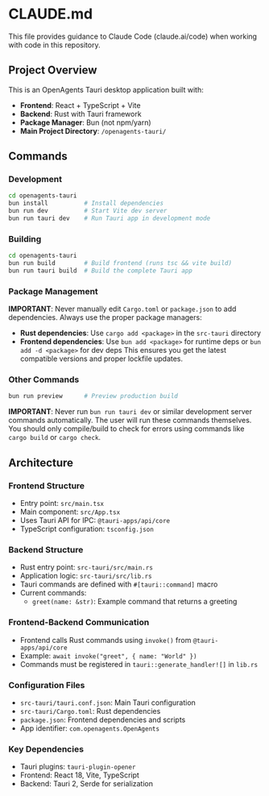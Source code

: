 # CLAUDE.md

This file provides guidance to Claude Code (claude.ai/code) when working with code in this repository.

## Project Overview

This is an OpenAgents Tauri desktop application built with:
- **Frontend**: React + TypeScript + Vite
- **Backend**: Rust with Tauri framework
- **Package Manager**: Bun (not npm/yarn)
- **Main Project Directory**: `/openagents-tauri/`

## Commands

### Development
```bash
cd openagents-tauri
bun install          # Install dependencies
bun run dev          # Start Vite dev server
bun run tauri dev    # Run Tauri app in development mode
```

### Building
```bash
cd openagents-tauri
bun run build        # Build frontend (runs tsc && vite build)
bun run tauri build  # Build the complete Tauri app
```

### Package Management
**IMPORTANT**: Never manually edit `Cargo.toml` or `package.json` to add dependencies. Always use the proper package managers:
- **Rust dependencies**: Use `cargo add <package>` in the `src-tauri` directory
- **Frontend dependencies**: Use `bun add <package>` for runtime deps or `bun add -d <package>` for dev deps
This ensures you get the latest compatible versions and proper lockfile updates.

### Other Commands
```bash
bun run preview      # Preview production build
```

**IMPORTANT**: Never run `bun run tauri dev` or similar development server commands automatically. The user will run these commands themselves. You should only compile/build to check for errors using commands like `cargo build` or `cargo check`.

## Architecture

### Frontend Structure
- Entry point: `src/main.tsx`
- Main component: `src/App.tsx`
- Uses Tauri API for IPC: `@tauri-apps/api/core`
- TypeScript configuration: `tsconfig.json`

### Backend Structure
- Rust entry point: `src-tauri/src/main.rs`
- Application logic: `src-tauri/src/lib.rs`
- Tauri commands are defined with `#[tauri::command]` macro
- Current commands:
  - `greet(name: &str)`: Example command that returns a greeting

### Frontend-Backend Communication
- Frontend calls Rust commands using `invoke()` from `@tauri-apps/api/core`
- Example: `await invoke("greet", { name: "World" })`
- Commands must be registered in `tauri::generate_handler![]` in `lib.rs`

### Configuration Files
- `src-tauri/tauri.conf.json`: Main Tauri configuration
- `src-tauri/Cargo.toml`: Rust dependencies
- `package.json`: Frontend dependencies and scripts
- App identifier: `com.openagents.OpenAgents`

### Key Dependencies
- Tauri plugins: `tauri-plugin-opener`
- Frontend: React 18, Vite, TypeScript
- Backend: Tauri 2, Serde for serialization